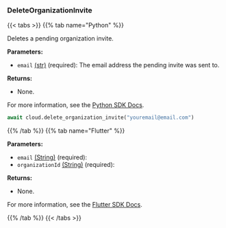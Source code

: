 ### DeleteOrganizationInvite

{{< tabs >}}
{{% tab name="Python" %}}

Deletes a pending organization invite.

**Parameters:**

- `email` [(str)](https://docs.python.org/3/library/stdtypes.html#text-sequence-type-str) (required): The email address the pending invite was sent to.

**Returns:**

- None.

For more information, see the [Python SDK Docs](https://python.viam.dev/autoapi/viam/app/app_client/index.html#viam.app.app_client.AppClient.delete_organization_invite).

``` python {class="line-numbers linkable-line-numbers"}
await cloud.delete_organization_invite("youremail@email.com")
```

{{% /tab %}}
{{% tab name="Flutter" %}}

**Parameters:**

- `email` [(String)](https://api.flutter.dev/flutter/dart-core/String-class.html) (required):
- `organizationId` [(String)](https://api.flutter.dev/flutter/dart-core/String-class.html) (required):

**Returns:**

- None.

For more information, see the [Flutter SDK Docs](https://flutter.viam.dev/viam_protos.app.app/AppServiceClient/deleteOrganizationInvite.html).

{{% /tab %}}
{{< /tabs >}}

